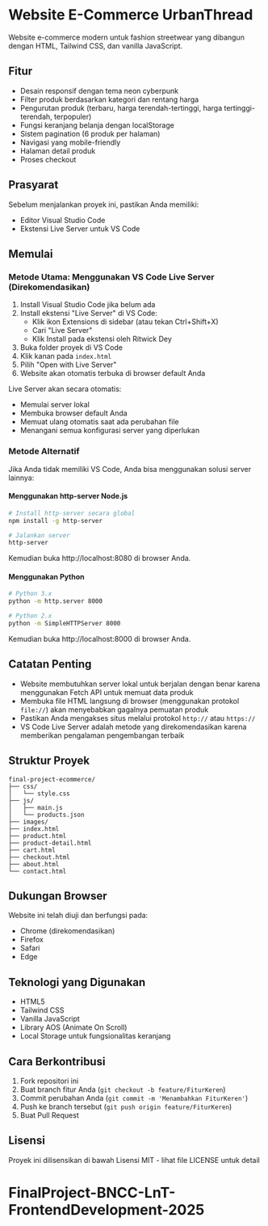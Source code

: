 # Website E-Commerce UrbanThread

Website e-commerce modern untuk fashion streetwear yang dibangun dengan HTML, Tailwind CSS, dan vanilla JavaScript.

## Fitur

- Desain responsif dengan tema neon cyberpunk
- Filter produk berdasarkan kategori dan rentang harga
- Pengurutan produk (terbaru, harga terendah-tertinggi, harga tertinggi-terendah, terpopuler)
- Fungsi keranjang belanja dengan localStorage
- Sistem pagination (6 produk per halaman)
- Navigasi yang mobile-friendly
- Halaman detail produk
- Proses checkout

## Prasyarat

Sebelum menjalankan proyek ini, pastikan Anda memiliki:
- Editor Visual Studio Code
- Ekstensi Live Server untuk VS Code

## Memulai

### Metode Utama: Menggunakan VS Code Live Server (Direkomendasikan)
1. Install Visual Studio Code jika belum ada
2. Install ekstensi "Live Server" di VS Code:
   - Klik ikon Extensions di sidebar (atau tekan Ctrl+Shift+X)
   - Cari "Live Server"
   - Klik Install pada ekstensi oleh Ritwick Dey
3. Buka folder proyek di VS Code
4. Klik kanan pada `index.html`
5. Pilih "Open with Live Server"
6. Website akan otomatis terbuka di browser default Anda

Live Server akan secara otomatis:
- Memulai server lokal
- Membuka browser default Anda
- Memuat ulang otomatis saat ada perubahan file
- Menangani semua konfigurasi server yang diperlukan

### Metode Alternatif

Jika Anda tidak memiliki VS Code, Anda bisa menggunakan solusi server lainnya:

#### Menggunakan http-server Node.js
```bash
# Install http-server secara global
npm install -g http-server

# Jalankan server
http-server
```
Kemudian buka http://localhost:8080 di browser Anda.

#### Menggunakan Python
```bash
# Python 3.x
python -m http.server 8000

# Python 2.x
python -m SimpleHTTPServer 8000
```
Kemudian buka http://localhost:8000 di browser Anda.

## Catatan Penting

- Website membutuhkan server lokal untuk berjalan dengan benar karena menggunakan Fetch API untuk memuat data produk
- Membuka file HTML langsung di browser (menggunakan protokol `file://`) akan menyebabkan gagalnya pemuatan produk
- Pastikan Anda mengakses situs melalui protokol `http://` atau `https://`
- VS Code Live Server adalah metode yang direkomendasikan karena memberikan pengalaman pengembangan terbaik

## Struktur Proyek

```
final-project-ecommerce/
├── css/
│   └── style.css
├── js/
│   ├── main.js
│   └── products.json
├── images/
├── index.html
├── product.html
├── product-detail.html
├── cart.html
├── checkout.html
├── about.html
└── contact.html
```

## Dukungan Browser

Website ini telah diuji dan berfungsi pada:
- Chrome (direkomendasikan)
- Firefox
- Safari
- Edge

## Teknologi yang Digunakan

- HTML5
- Tailwind CSS
- Vanilla JavaScript
- Library AOS (Animate On Scroll)
- Local Storage untuk fungsionalitas keranjang

## Cara Berkontribusi

1. Fork repositori ini
2. Buat branch fitur Anda (`git checkout -b feature/FiturKeren`)
3. Commit perubahan Anda (`git commit -m 'Menambahkan FiturKeren'`)
4. Push ke branch tersebut (`git push origin feature/FiturKeren`)
5. Buat Pull Request

## Lisensi

Proyek ini dilisensikan di bawah Lisensi MIT - lihat file LICENSE untuk detail
# FinalProject-BNCC-LnT-FrontendDevelopment-2025
